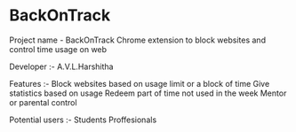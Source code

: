 # BackOnTrack

Project name - BackOnTrack
Chrome extension to block websites and control time usage on web

Developer :-
A.V.L.Harshitha

Features :-
Block websites based on usage limit or a block of time
Give statistics based on usage
Redeem part of time not used in the week
Mentor or parental control

Potential users :-
Students
Proffesionals

